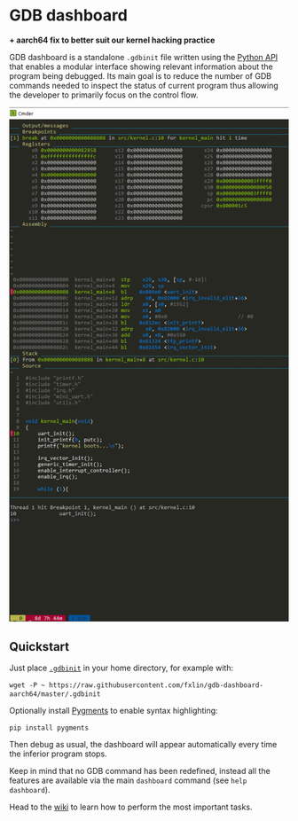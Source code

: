 # GDB dashboard

**+ aarch64 fix to better suit our kernel hacking practice**

GDB dashboard is a standalone `.gdbinit` file written using the [Python API][] that enables a modular interface showing relevant information about the program being debugged. Its main goal is to reduce the number of GDB commands needed to inspect the status of current program thus allowing the developer to primarily focus on the control flow.

![Screenshot](gdb-dash-aarch64.png)

[Python API]: https://sourceware.org/gdb/onlinedocs/gdb/Python-API.html

## Quickstart

Just place [`.gdbinit`][] in your home directory, for example with:

```
wget -P ~ https://raw.githubusercontent.com/fxlin/gdb-dashboard-aarch64/master/.gdbinit
```

Optionally install [Pygments][] to enable syntax highlighting:

```
pip install pygments
```

Then debug as usual, the dashboard will appear automatically every time the inferior program stops.

Keep in mind that no GDB command has been redefined, instead all the features are available via the main `dashboard` command (see `help dashboard`).

Head to the [wiki][] to learn how to perform the most important tasks.

[`.gdbinit`]: https://raw.githubusercontent.com/cyrus-and/gdb-dashboard/master/.gdbinit
[Pygments]: http://pygments.org/
[wiki]: https://github.com/cyrus-and/gdb-dashboard/wiki
